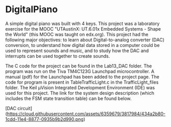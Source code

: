 DigitalPiano
============

A simple digital piano was built with 4 keys. This project was a laboratory exercise for the MOOC "UTAustinX: UT.6.01x Embedded Systems - Shape the World" (this MOOC was taught on edx.org). This project had the following major objectives: to learn about Digital-to-analog converter (DAC) conversion, to understand how digital data stored in a computer could be used to represent sounds and music, and to study how the DAC and interrupts can be used together to create sounds.

The C code for the project can be found in the Lab13_DAC folder. The program was run on the Tiva TM4C123G Launchpad microcontroller. A manual (pdf) for the Launchpad has been added to the project page. The code for program is present in TableTrafficLight.c in the TrafficLight_files folder. The Keil µVision Integrated Development Environment (IDE) was used for this project. The link for the system design description (which includes the FSM state transition table) can be found below.

[DAC circuit] (https://cloud.githubusercontent.com/assets/6359679/3817984/434a2b80-1cdd-11e4-8877-0935b9b2d990.png)
